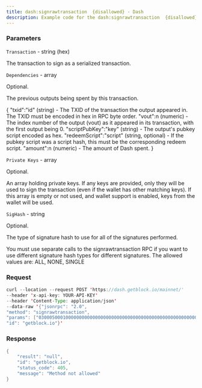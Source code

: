 ```yaml
---
title: dash:signrawtransaction  {disallowed} - Dash
description: Example code for the dash:signrawtransaction  {disallowed} json-rpc method. Сomplete guide on how to use dash:signrawtransaction  {disallowed} json-rpc in GetBlock.io Web3 documentation.
---
```


### Parameters


`Transaction` - string (hex)

The transaction to sign as a serialized transaction.

`Dependencies` - array

Optional.

The previous outputs being spent by this transaction.

{ "txid":"id" (string) - The TXID of the transaction the output appeared
in. The TXID must be encoded in hex in RPC byte order. "vout":n
(numeric) - The index number of the output (vout) as it appeared in its
transaction, with the first output being 0. "scriptPubKey":"key"
(string) - The output's pubkey script encoded as hex.
"redeemScript":"script" (string, optional) - If the pubkey script was a
script hash, this must be the corresponding redeem script. "amount":n
(numeric) - The amount of Dash spent. }

`Private Keys` - array

Optional.

An array holding private keys. If any keys are provided, only they will
be used to sign the transaction (even if the wallet has other matching
keys). If this array is empty or not used, and wallet support is
enabled, keys from the wallet will be used.

`SigHash` - string

Optional.

The type of signature hash to use for all of the signatures performed.

You must use separate calls to the signrawtransaction RPC if you want to
use different signature hash types for different signatures. The allowed
values are: ALL, NONE, SINGLE

### Request

``` java
curl --location --request POST 'https://dash.getblock.io/mainnet/' 
--header 'x-api-key: YOUR-API-KEY' 
--header 'Content-Type: application/json' 
--data-raw '{"jsonrpc": "2.0",
"method": "signrawtransaction",
"params": ["03000500010000000000000000000000000000000000000000000000000000000000000000ffffffff2703716d170423ce39610800004440830900000fe4b883e5bda9e7a59ee4bb99e9b1bc04f09f909f40440fa802203d5807000000001976a9147c086eada12bdb10a265c16c08a7ae87366bd48188aca03c9f08000000001976a91406c7111117f7b797528485b64772d3ffcff919ec88ac209af41f460200716d1700efc371b5251f5bae393e5962fe092f8b2003732a56eda3e1a2babe8413d17ce7ce2396a41c1f833c0cd00a0d8e900dfc4962805706e70a35074dcd30fafbd4c6", null, null, "ALL"],
"id": "getblock.io"}'
```

###  Response

``` java
{
    "result": "null",
    "id": "getblock.io",
    "status_code": 405,
    "message": "Method not allowed"
}
```

